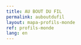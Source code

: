 ```yaml
---
title: AU BOUT DU FIL
permalink: auboutdufil
layout: mapa-profils-monde
ref: profils-monde
lang: en
---
```

